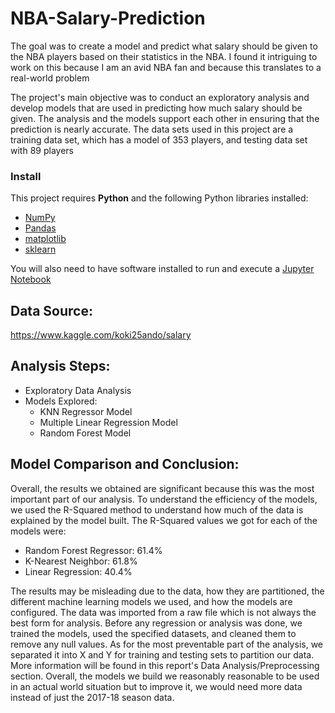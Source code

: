 # NBA-Salary-Prediction
The goal was to create a model and predict what salary should be given to the NBA players based on their statistics in the NBA. 
I found it intriguing to work on this because I am an avid NBA fan and because this translates to a  real-world problem 

The project's main objective was to conduct an exploratory analysis and develop models that are used in predicting how much salary should be given. The analysis and the models support each other in ensuring that the prediction is nearly accurate. The data sets used in this project are a training data set, which has a model of 353 players, and testing data set with 89 players


### Install

This project requires **Python** and the following Python libraries installed:

- [NumPy](http://www.numpy.org/)
- [Pandas](http://pandas.pydata.org/)
- [matplotlib](http://matplotlib.org/)
- [sklearn](https://scikit-learn.org)

You will also need to have software installed to run and execute a [Jupyter Notebook](http://ipython.org/notebook.html)

## Data Source:

https://www.kaggle.com/koki25ando/salary


## Analysis Steps:

- Exploratory Data Analysis
- Models Explored:
  - KNN Regressor Model
  - Multiple Linear Regression Model
  - Random Forest Model
 

## Model Comparison and Conclusion:

Overall, the results we obtained are significant because this was the most important part of our analysis. To understand the efficiency of the models, we used the R-Squared method to understand how much of the data is explained by the model built. The R-Squared values we got for each of the models were:

- Random Forest Regressor: 61.4%
- K-Nearest Neighbor: 61.8%
- Linear Regression: 40.4%

The results may be misleading due to the data, how they are partitioned, the different machine learning models we used, and how the models are configured. The data was imported from a raw file which is not always the best form for analysis. Before any regression or analysis was done, we trained the models, used the specified datasets, and cleaned them to remove any null values. As for the most preventable part of the analysis, we separated it into X and Y for training and testing sets to partition our data. More information will be found in this report's Data Analysis/Preprocessing section. Overall, the models we build we reasonably reasonable to be used in an actual world situation but to improve it, we would need more data instead of just the 2017-18 season data. 


